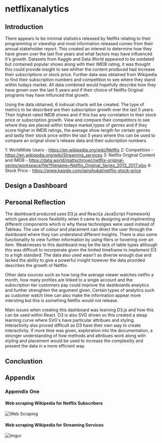 # netflixanalytics

## Introduction

There appears to be minimal statistics released by Netflix relating to their programming or viewship and most information released comes from their annual stakeholder report. This created an interest to determine how they have grown over the last five years and what factors may have influenced it's growth.
Datasets from Kaggle and Data.World appeared to be outdated but contained popular shows along with their IMDB rating, it was thought this could provide insight to see whther the content produced had increase their subscriptions or stock price. Further data was obtained from Wikipedia to find their subscription numbers and competition to see where they stand within todays market. All data combined would hopefully describe how they have grown over the last 5 years and if their choice of Netflix Original programs may have influnced that growth.

Using the data obtained, 6 indivual charts will be created. The type of metrics to be described are their subscription growth over the last 5 years. Their highest rated IMDB shows and if this has any correlation to their stock price or subscription growth. View and compare their competitors to see where they are placed within todays market,types of genres and if they score higher in IMDB ratings, the average show length for certain genres and lastly their stock price within the last 5 years where this can be used to compare an orignal show's release data and their subcription numbers.

1: WorldWide Users - https://en.wikipedia.org/wiki/Netflix
2: Competition - https://en.wikipedia.org/wiki/Streaming_services
3: Netflix Original Content and IMDB - https://data.world/mattschroyer/netflix-original-series/workspace/file?filename=Netflix_Original_Series_2013_2017.xlsx
4: Stock Price - https://www.kaggle.com/jainshukal/netflix-stock-price

## Design a Dashboard

## Personal Reflection

The dashboard produced uses D3.js and React(a JavaScript Framework) which gave alot more flexibility when it came to designing and implmenting different components which is why these technolgies were used instead of Tableau. The use of colour and placement can direct the user through the dashboard where they can understand different insights. There is also some functionality to view further information by using filers or hovering over an item. Weaknesses to this dashboard may be the lack of table types although this was difficult to incorperate given the limited timeframe to implement D3 to a high standard. The data also used wasn't as diverse enough due and lacked the ability to give a powerful insight however the data provided descirbes the growth of Netflix.

Other data sources such as how long the average viewer watches netflix a month, how many profiles are linked to a single account and the subscription tier customers pay could improve the dashboards analytics and further strenghten the argument given. Certain types of analytics such as customer watch time can also make the information appear more intersting but this is something Netflix would not release.

Main issues when creating this dashboard was learning D3.js and how this can be used within React. D3 is also SVG driven so this created a steap learning curve where SVG's have particular attribues and styling. Interactivity also proved difficult as D3 have their own way to create interactivity. If more time was given, exploration into the documentation, a stronger understanding of how methods and attribues work along with styling and placement would be used to increase the complexiity and present the data in a more efficient way.

## Conclustion

## Appendix

### Appendix One

#### Web scraping Wikipedia for Netflix Subscribers

![Web Scraping](https://i.imgur.com/baEItG9.png)

#### Web scraping Wikipedia for Streaming Services

![Imgur](https://i.imgur.com/BXak9Ts.png)
